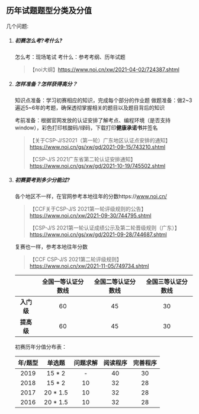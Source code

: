 ## 历年试题题型分类及分值

几个问题:

1. ##### 初赛怎么考?考什么?

   怎么考：现场笔试
   考什么：参考考纲、历年试题

   > 【noi大纲】https://www.noi.cn/xw/2021-04-02/724387.shtml

2. ##### 怎样准备？怎样获得高分？

   知识点准备：学习初赛相应的知识，完成每个部分的作业题
   做题准备：做2~3遍近5~6年的考题，确保透彻掌握相关的题目以及题目背后的知识

   考前准备：根据官网发放的认证安排了解考点、编程环境（是否支持window），彩色打印核酸码/绿码，下载打印**健康承诺书**并签名

   > 【关于CSP-J/S2021（第一轮）广东地区认证点安排的通知】https://www.noi.cn/gs/xw/gd/2021-09-15/743210.shtml
   >
   > 【CSP-J/S 2021广东省第二轮认证安排通知】https://www.noi.cn/gs/xw/gd/2021-10-19/745502.shtml

3. ##### 初赛要考到多少分能过?

   各个地区不一样，在官网参考本地往年的分数https://www.noi.cn/

   > 【CCF关于CSP-J/S 2021第一轮评级规则的公告】https://www.noi.cn/xw/2021-09-30/744795.shtml
   >
   > 【CSP-J/S 2021第一轮认证成绩公示及第二轮晋级规则（广东）】https://www.noi.cn/gs/xw/gd/2021-09-28/744687.shtml

   复赛也一样，参考本地往年分数

   > 【CCF CSP-J/S 2021第二轮评级规则】https://www.noi.cn/xw/2021-11-05/749734.shtml

   |            | 全国一等认证分数线 | **全国二等认证分数线** | **全国三等认证分数线** |
   | :--------: | :----------------: | :--------------------: | :--------------------: |
   | **入门级** |         60         |           45           |           30           |
   | **提高级** |         60         |           45           |           30           |

   初赛历年分值分布表：

   | 年/题型 |  单选题  | 问题求解 | 阅读程序 | 完善程序 |
   | :-----: | :------: | :------: | :------: | :------: |
   |  2019   |  15 * 2  |    -     |    40    |    30    |
   |  2018   |  15 * 2  |    10    |    32    |    28    |
   |  2017   | 20 * 1.5 |    10    |    32    |    28    |
   |  2016   | 20 * 1.5 |    10    |    32    |    28    |

   

